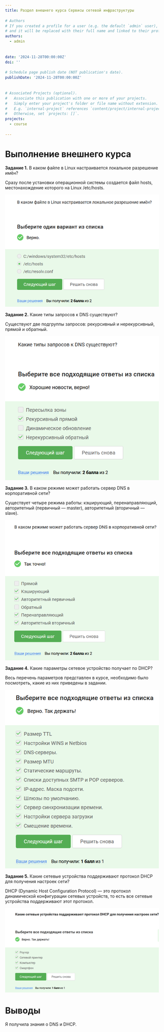 ```yaml
---
title: Раздел внешнего курса Сервисы сетевой инфраструктуры

# Authors
# If you created a profile for a user (e.g. the default `admin` user), write the username (folder name) here
# and it will be replaced with their full name and linked to their profile.
authors:
  - admin


date: '2024-11-28T00:00:00Z'
doi: ''

# Schedule page publish date (NOT publication's date).
publishDate: '2024-11-28T00:00:00Z'


# Associated Projects (optional).
#   Associate this publication with one or more of your projects.
#   Simply enter your project's folder or file name without extension.
#   E.g. `internal-project` references `content/project/internal-project/index.md`.
#   Otherwise, set `projects: []`.
projects:
  - course

---
```


# Выполнение внешнего курса


**Задание 1.** В каком файле в Linux настраивается локальное разрешение имён?

Сразу после установки операционной системы создается файл hosts, местонахождение которого на Linux /etc/hosts.

![Местонахождение файла для локального разрешения имен для Linux](image/курс1.png)


**Задание 2.** Какие типы запросов к DNS существуют?

Существуют две подгруппы запросов: рекурсивный и нерекурсивный, прямой и обратный.

![Типы запросов к DNS](image/курс2.png)

**Задание 3.** В каком режиме может работать сервер DNS в корпоративной сети?

Существует четыре режима работы: кэширующий, перенаправляющий, авторитетный (первичный — master), авторитетный (вторичный — slave).

![Режимы работы сервера DNS](image/курс3.png)


**Задание 4.** Какие параметры сетевое устройство получает по DHCP?

Весь перечень параметров представлен в курсе, необходимо было посмотреть, какие из них приведены в задании.

![Параметры сетевого устройства по DHCP](image/курс4.png)


**Задание 5.** Какие сетевые устройства поддерживают протокол DHCP для получения настроек сети?

DHCP (Dynamic Host Configuration Protocol) — это протокол динамической конфигурации сетевых устройств, то есть все сетевые устройства поддерживают этот протокол.

![Поддерживаемые протокол DHCP сетевые устройства](image/курс5.png)


# Выводы 

Я получила знания о DNS и DHCP. 


